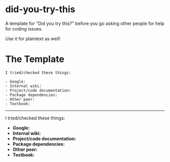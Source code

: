 # did-you-try-this
A template for "Did you try this?" before you go asking other people for help for coding issues.

Use it for plaintext as well!

# The Template

```
I tried/checked these things:

- Google:
- Internal wiki:
- Project/code documentation:
- Package dependencies:
- Other peer:
- Textbook:
```
---

I tried/checked these things:

- **Google:**
- **Internal wiki:**
- **Project/code documentation:**
- **Package dependencies:**
- **Other peer:**
- **Textbook:**
